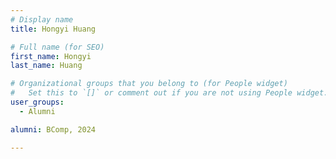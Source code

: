 ```yaml
---
# Display name
title: Hongyi Huang

# Full name (for SEO)
first_name: Hongyi
last_name: Huang

# Organizational groups that you belong to (for People widget)
#   Set this to `[]` or comment out if you are not using People widget.
user_groups:
  - Alumni

alumni: BComp, 2024

---
```

